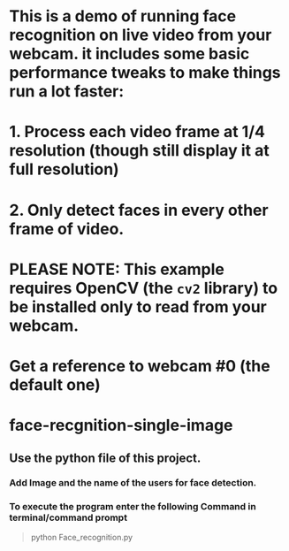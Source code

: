 # This is a demo of running face recognition on live video from your webcam. it includes some basic performance tweaks to make things run a lot faster:

#   1. Process each video frame at 1/4 resolution (though still display it at full resolution)
#   2. Only detect faces in every other frame of video.

# PLEASE NOTE: This example requires OpenCV (the `cv2` library) to be installed only to read from your webcam.

# Get a reference to webcam #0 (the default one)
# face-recgnition-single-image
## Use the python file of this project.
### Add Image and the name of the users for face detection.
### To execute the program enter the following Command in terminal/command prompt
> python Face_recognition.py

